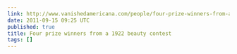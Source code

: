```yaml
---
link: http://www.vanishedamericana.com/people/four-prize-winners-from-a-1922-beauty-contest/
date: 2011-09-15 09:25 UTC
published: true
title: Four prize winners from a 1922 beauty contest
tags: []
---
```



